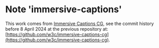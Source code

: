 
# Note 'immersive-captions'

This work comes from [Immersive Captions CG](https://www.w3.org/community/immersive-captions/), see the commit history before 8 April 2024 at the previous repository at: [https://github.com/w3c/immersive-captions-cg](https://github.com/w3c/immersive-captions-cg).
